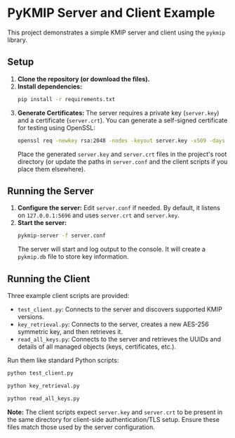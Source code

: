 # PyKMIP Server and Client Example

This project demonstrates a simple KMIP server and client using the `pykmip` library.

## Setup

1.  **Clone the repository (or download the files).**
2.  **Install dependencies:**
    ```bash
    pip install -r requirements.txt
    ```
3.  **Generate Certificates:**
    The server requires a private key (`server.key`) and a certificate (`server.crt`). You can generate a self-signed certificate for testing using OpenSSL:
    ```bash
    openssl req -newkey rsa:2048 -nodes -keyout server.key -x509 -days 365 -out server.crt
    ```
    Place the generated `server.key` and `server.crt` files in the project's root directory (or update the paths in `server.conf` and the client scripts if you place them elsewhere).

## Running the Server

1.  **Configure the server:** Edit `server.conf` if needed. By default, it listens on `127.0.0.1:5696` and uses `server.crt` and `server.key`.
2.  **Start the server:**
    ```bash
    pykmip-server -f server.conf
    ```
    The server will start and log output to the console. It will create a `pykmip.db` file to store key information.

## Running the Client

Three example client scripts are provided:

*   `test_client.py`: Connects to the server and discovers supported KMIP versions.
*   `key_retrieval.py`: Connects to the server, creates a new AES-256 symmetric key, and then retrieves it.
*   `read_all_keys.py`: Connects to the server and retrieves the UUIDs and details of all managed objects (keys, certificates, etc.).

Run them like standard Python scripts:

```bash
python test_client.py
```

```bash
python key_retrieval.py
```

```bash
python read_all_keys.py
```

**Note:** The client scripts expect `server.key` and `server.crt` to be present in the same directory for client-side authentication/TLS setup. Ensure these files match those used by the server configuration.
